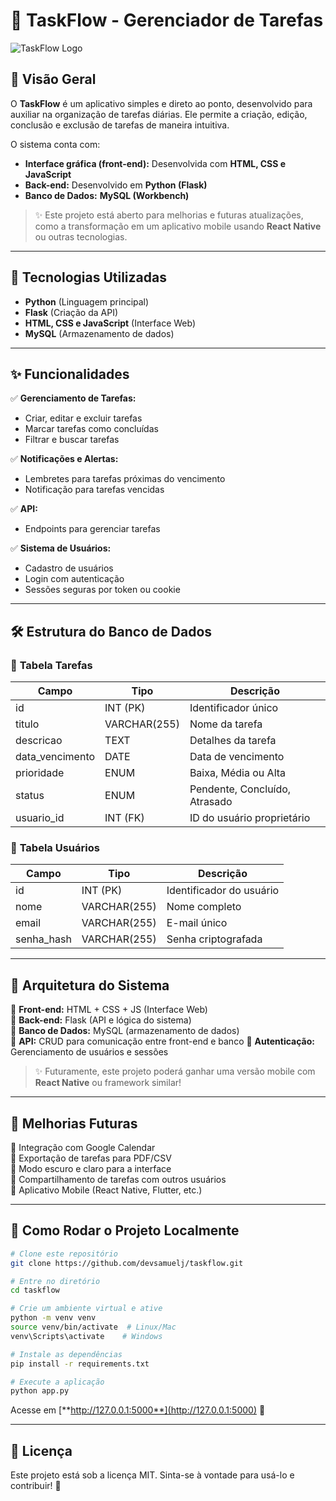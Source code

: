 # 🚀 TaskFlow - Gerenciador de Tarefas

![TaskFlow Logo](logo.png)

## 📖 Visão Geral

O **TaskFlow** é um aplicativo simples e direto ao ponto, desenvolvido para auxiliar na organização de tarefas diárias. Ele permite a criação, edição, conclusão e exclusão de tarefas de maneira intuitiva.

O sistema conta com:

- **Interface gráfica (front-end):** Desenvolvida com **HTML, CSS e JavaScript**
- **Back-end:** Desenvolvido em **Python (Flask)**
- **Banco de Dados:** **MySQL (Workbench)**

> ✨ Este projeto está aberto para melhorias e futuras atualizações, como a transformação em um aplicativo mobile usando **React Native** ou outras tecnologias.

---

## 🚀 Tecnologias Utilizadas

- **Python** (Linguagem principal)
- **Flask** (Criação da API)
- **HTML, CSS e JavaScript** (Interface Web)
- **MySQL** (Armazenamento de dados)

---

## ✨ Funcionalidades

✅ **Gerenciamento de Tarefas:**

- Criar, editar e excluir tarefas
- Marcar tarefas como concluídas
- Filtrar e buscar tarefas

✅ **Notificações e Alertas:**

- Lembretes para tarefas próximas do vencimento
- Notificação para tarefas vencidas

✅ **API:**

- Endpoints para gerenciar tarefas

✅ **Sistema de Usuários:**

- Cadastro de usuários
- Login com autenticação
- Sessões seguras por token ou cookie

---

## 🛠 Estrutura do Banco de Dados

### 📂 **Tabela Tarefas**

| Campo            | Tipo         | Descrição                     |
| ---------------- | ------------ | ----------------------------- |
| id               | INT (PK)     | Identificador único           |
| titulo           | VARCHAR(255) | Nome da tarefa                |
| descricao        | TEXT         | Detalhes da tarefa            |
| data\_vencimento | DATE         | Data de vencimento            |
| prioridade       | ENUM         | Baixa, Média ou Alta          |
| status           | ENUM         | Pendente, Concluído, Atrasado |
| usuario_id       | INT (FK)     | ID do usuário proprietário    |

### 📂 **Tabela Usuários**

| Campo      | Tipo         | Descrição                   |
| ---------- | ------------ | --------------------------- |
| id         | INT (PK)     | Identificador do usuário    |
| nome       | VARCHAR(255) | Nome completo               |
| email      | VARCHAR(255) | E-mail único                |
| senha_hash | VARCHAR(255) | Senha criptografada         |

---

## 🎯 Arquitetura do Sistema

📌 **Front-end:** HTML + CSS + JS (Interface Web)  
📌 **Back-end:** Flask (API e lógica do sistema)  
📌 **Banco de Dados:** MySQL (armazenamento de dados)  
📌 **API:** CRUD para comunicação entre front-end e banco
📌 **Autenticação:** Gerenciamento de usuários e sessões

> ✨ Futuramente, este projeto poderá ganhar uma versão mobile com **React Native** ou framework similar!

---

## 🔮 Melhorias Futuras

🔹 Integração com Google Calendar  
🔹 Exportação de tarefas para PDF/CSV  
🔹 Modo escuro e claro para a interface  
🔹 Compartilhamento de tarefas com outros usuários  
🔹 Aplicativo Mobile (React Native, Flutter, etc.)

---

## 📌 Como Rodar o Projeto Localmente

```bash
# Clone este repositório
git clone https://github.com/devsamuelj/taskflow.git

# Entre no diretório
cd taskflow

# Crie um ambiente virtual e ative
python -m venv venv
source venv/bin/activate  # Linux/Mac
venv\Scripts\activate    # Windows

# Instale as dependências
pip install -r requirements.txt

# Execute a aplicação
python app.py
```

Acesse em [**http://127.0.0.1:5000**](http://127.0.0.1:5000) 🚀

---

## 📜 Licença

Este projeto está sob a licença MIT. Sinta-se à vontade para usá-lo e contribuir! 🎯

